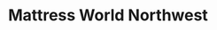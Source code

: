 ---
title: "Mattress World Northwest"
url: /cornelius/mattress-world-northwest/
shop: Haushaltsartikel
---